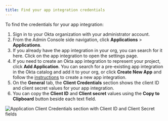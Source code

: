 ```yaml
---
title: Find your app integration credentials
---
```


To find the credentials for your app integration:

1. Sign in to your Okta organization with your administrator account.
1. From the Admin Console side navigation, click **Applications** > **Applications**.
1. If you already have the app integration in your org, you can search for it here. Click on the app integration to open the settings page.
1. If you need to create an Okta app integration to represent your project, click **Add Application**. You can search for a pre-existing app integration in the Okta catalog and add it to your org, or click **Create New App** and follow the [instructions](https://help.okta.com/en/prod/okta_help_CSH.htm#ext_Apps_App_Integration_Wizard) to create a new app integration.
1. On the **General** tab, the **Client Credentials** section shows the client ID and client secret values for your app integration.
1. You can copy the **Client ID** and **Client secret** values using the **Copy to Clipboard** button beside each text field.

![Application Client Credentials section with Client ID and Client Secret fields](/img/app-client-credentials-section.png "Application Client Credentials section with Client ID and Client Secret fields")
